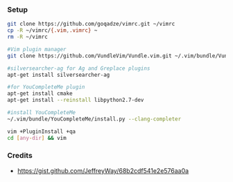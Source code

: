 ### Setup

```bash
git clone https://github.com/goqadze/vimrc.git ~/vimrc
cp -R ~/vimrc/{.vim,.vimrc} ~
rm -R ~/vimrc 

#Vim plugin manager
git clone https://github.com/VundleVim/Vundle.vim.git ~/.vim/bundle/Vundle.vim

#silversearcher-ag for Ag and Greplace plugins
apt-get install silversearcher-ag

#for YouCompleteMe plugin
apt-get install cmake
apt-get install --reinstall libpython2.7-dev

#install YouCompleteMe
~/.vim/bundle/YouCompleteMe/install.py --clang-completer 

vim +PluginInstall +qa
cd [any-dir] && vim
```

### Credits 
  * https://gist.github.com/JeffreyWay/68b2cdf541e2e576aa0a
